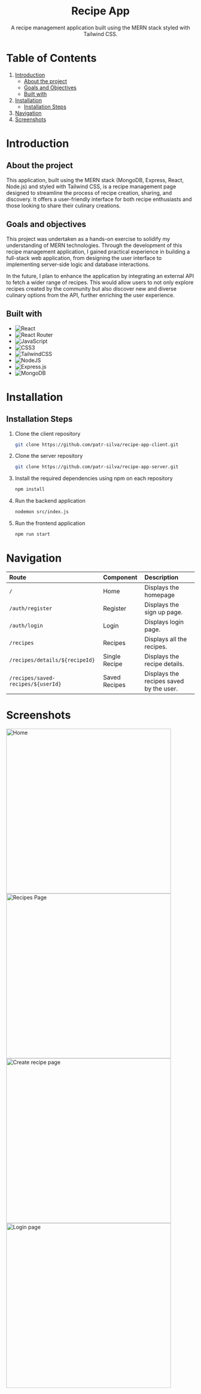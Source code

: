 <div align="center">
<h1 align="center">Recipe App</h1>
<p align="center">
A recipe management application built using the MERN stack styled with Tailwind CSS.
</p>
</div>

# Table of Contents

1. [Introduction](#introduction)
    * [About the project](#about)
    * [Goals and Objectives](#goals)
    * [Built with](#built)
2. [Installation](#installation)
   * [Installation Steps](#installation)
3. [Navigation](#navigation)
4. [Screenshots](#screenshots)

<h1 id="introduction">Introduction</h1>
<h2 id="about">About the project</h2>

This application, built using the MERN stack (MongoDB, Express, React, Node.js) and styled with Tailwind CSS, is a recipe management page designed to streamline the process of recipe creation, sharing, and discovery. It offers a user-friendly interface for both recipe enthusiasts and those looking to share their culinary creations.

<h2 id="goals">Goals and objectives</h2>

This project was undertaken as a hands-on exercise to solidify my understanding of MERN technologies. 
Through the development of this recipe management application, I gained practical experience in building a full-stack web application, from designing the user interface to implementing server-side logic and database interactions. 

In the future, I plan to enhance the application by integrating an external API to fetch a wider range of recipes. This would allow users to not only explore recipes created by the community but also discover new and diverse culinary options from the API, further enriching the user experience.

<h2 id="built">Built with</h2>

* ![React](https://img.shields.io/badge/react-%2320232a.svg?style=flat-square&logo=react&logoColor=%2361DAFB) 
* ![React Router](https://img.shields.io/badge/React_Router-CA4245?style=flat-square&logo=react-router&logoColor=white) 
* ![JavaScript](https://img.shields.io/badge/javascript-%23323330.svg?style=flat-square&logo=javascript&logoColor=%23F7DF1E) 
* ![CSS3](https://img.shields.io/badge/css3-%231572B6.svg?style=flat-square&logo=css3&logoColor=white) 
* ![TailwindCSS](https://img.shields.io/badge/tailwindcss-%2338B2AC.svg?style=flat-square&logo=tailwind-css&logoColor=white) 
* ![NodeJS](https://img.shields.io/badge/node.js-6DA55F?style=flat-square&logo=node.js&logoColor=white) 
* ![Express.js](https://img.shields.io/badge/express.js-%23404d59.svg?style=flat-square&logo=express&logoColor=%2361DAFB) 
* ![MongoDB](https://img.shields.io/badge/MongoDB-%234ea94b.svg?style=flat-square&logo=mongodb&logoColor=white) 

<h1 id="installation">Installation</h1>
<h2 id="installation">Installation Steps</h2>

1. Clone the client repository
   ```sh
   git clone https://github.com/patr-silva/recipe-app-client.git
   ```

2. Clone the server repository
   ```sh
   git clone https://github.com/patr-silva/recipe-app-server.git
   ```

3. Install the required dependencies using npm on each repository
   ```sh
   npm install
   ```
4. Run the backend application 
   ```sh
   nodemon src/index.js
   ```
5. Run the frontend application 
   ```sh
   npm run start
   ```

<h1 id="navigation">Navigation</h1>

| Route | Component     | Description                       |
| :-------- | :------- | :-------------------------------- |
| `/`      | Home | Displays the homepage |
| `/auth/register`      | Register | Displays the sign up page. |
| `/auth/login`      | Login | Displays login page. |
| `/recipes`      | Recipes | Displays all the recipes. |
| `/recipes/details/${recipeId}`      | Single Recipe | Displays the recipe details. |
| `/recipes/saved-recipes/${userId}`      | Saved Recipes | Displays the recipes saved by the user. |

<h1 id="screenshots">Screenshots</h1>

<img width="440" alt="Home" src="https://github.com/user-attachments/assets/0666ba8d-fd82-4a32-860f-65ac4c121905">
<img width="440" alt="Recipes Page" src="https://github.com/user-attachments/assets/ead4d746-f673-4743-b5b7-03fb4b86456e">
<img width="440" alt="Create recipe page" src="https://github.com/user-attachments/assets/a8ea3f34-e202-40f7-8bd7-5bcf5ac8eca5">
<img width="440" alt="Login page" src="https://github.com/user-attachments/assets/d0b50c16-80e4-471c-93f2-4b3b7b31e7b1">
